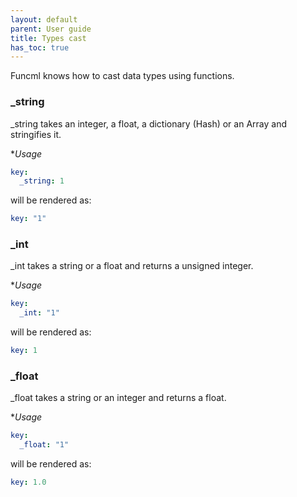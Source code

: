 ```yaml
---
layout: default
parent: User guide
title: Types cast
has_toc: true
---
```


Funcml knows how to cast data types using functions.

### _string

_string takes an integer, a float, a dictionary (Hash) or an Array and stringifies it.

**Usage*
```yaml
key:
  _string: 1
```

will be rendered as:

```yaml
key: "1"
```

### _int

_int takes a string or a float and returns a unsigned integer.

**Usage*
```yaml
key:
  _int: "1"
```

will be rendered as:

```yaml
key: 1
```

### _float

_float takes a string or an integer and returns a float.

**Usage*
```yaml
key:
  _float: "1"
```

will be rendered as:

```yaml
key: 1.0
```